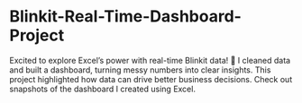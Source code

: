 # Blinkit-Real-Time-Dashboard-Project
Excited to explore Excel’s power with real-time Blinkit data! 🚀 I cleaned data and built a dashboard, turning messy numbers into clear insights. This project highlighted how data can drive better business decisions. Check out snapshots of the dashboard I created using Excel.
